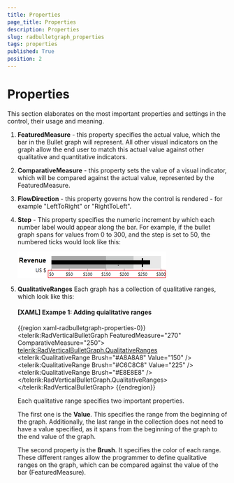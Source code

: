 ```yaml
---
title: Properties
page_title: Properties
description: Properties
slug: radbulletgraph_properties
tags: properties
published: True
position: 2
---
```


# Properties

This section elaborates on the most important properties and settings in the control, their usage and meaning.

1. __FeaturedMeasure__ - this property specifies the actual value, which the bar in the Bullet graph will represent. All other visual indicators on the graph allow the end user to match this actual value against other qualitative and quantitative indicators.

2. __ComparativeMeasure__ - this property sets the value of a visual indicator, which will be compared against  the actual value, represented by the FeaturedMeasure.

3. __FlowDirection__ - this property governs how the control is rendered - for example "LeftToRight" or "RightToLeft".

4. __Step__ - This property specifies the numeric increment by which each number label would appear along the bar. For example, if the bullet graph spans for values from 0 to 300, and the step is set to 50, the numbered ticks would look like this: 
      
	![](images/radbulletgraphrevenue.png)

5. __QualitativeRanges__
	Each graph has a collection of qualitative ranges, which look like this:

	#### __[XAML] Exampe 1: Adding quialitative ranges__  
	{{region xaml-radbulletgraph-properties-0}}
		<telerik:RadVerticalBulletGraph FeaturedMeasure="270" ComparativeMeasure="250">
		    <telerik:RadVerticalBulletGraph.QualitativeRanges>
		        <telerik:QualitativeRange Brush="#A8A8A8" Value="150" />
		        <telerik:QualitativeRange Brush="#C6C8C8" Value="225" />
		        <telerik:QualitativeRange Brush="#E8E8E8" />
		    </telerik:RadVerticalBulletGraph.QualitativeRanges>
		</telerik:RadVerticalBulletGraph>
	{{endregion}}

	Each qualitative range specifies two important properties.

	The first one is the __Value__. This specifies the range from the beginning of the graph. Additionally, the last range in the collection does not need to have a value specified, as it spans from the beginning of the graph to the end value of the graph.

	The second property is the __Brush__. It specifies the color of each range.
	These different ranges allow the programmer to define qualitative ranges on the graph, which can be compared against the value of the bar (FeaturedMeasure).